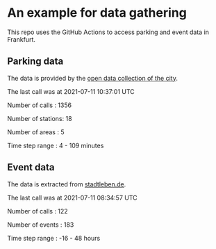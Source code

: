 # An example for data gathering

This repo uses the GitHub Actions to access parking and event data in Frankfurt.

## Parking data
The data is provided by the [open data collection of the city](https://www.offenedaten.frankfurt.de/).

The last call was at 2021-07-11 10:37:01 UTC

Number of calls   : 1356

Number of stations:   18

Number of areas   :    5

Time step range   :    4 -  109 minutes


## Event data
The data is extracted from [stadtleben.de](https://stadtleben.de/frankfurt/).

The last call was at 2021-07-11 08:34:57 UTC

Number of calls   : 122

Number of events  : 183

Time step range   : -16 -  48 hours

